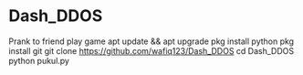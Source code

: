# Dash_DDOS
Prank to friend play game
apt update && apt upgrade
pkg install python
pkg install git
git clone https://github.com/wafiq123/Dash_DDOS
cd Dash_DDOS
python pukul.py
